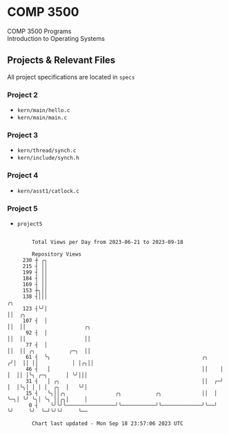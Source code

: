 # COMP 3500
COMP 3500 Programs  
Introduction to Operating Systems  
## Projects & Relevant Files
All project specifications are located in `specs`
### Project 2
- `kern/main/hello.c`
- `kern/main/main.c`
### Project 3
- `kern/thread/synch.c`
- `kern/include/synch.h`
### Project 4
- `kern/asst1/catlock.c`
### Project 5
- `project5`

```

        Total Views per Day from 2023-06-21 to 2023-09-18

        Repository Views
     230 ┼ ╭╮
     215 ┤ ││
     199 ┤ ││
     184 ┤ ││
     169 ┤ ││
     153 ┼╮││
     138 ┤│││                                                         ╭╮
     123 ┤╰╯│                                                         ││  ╭╮
     107 ┤  │                                                         ││  ││                   ╭╮
      92 ┤  │                                                         ││  ││                   ││
      77 ┤  │                                                         ││  ││ ╭╮           ╭─╮  ││
      61 ┤  ╰╮                                                 ╭╮    ╭╯│  ││ ││           │ │╭╮││
      46 ┤   │                                                 ││    │ │  ││ │╰╮ ╭─╮      │ ╰╯│││
      31 ┤   │ ╭╮                                              ││  ╭─╯ │  │╰╮│ │ │ │  ╭╮  │   ╰╯│
      15 ┤   ╰╮││╭╮                ╭╮           ╭╮             ││  │   ╰─╮│ ╰╯ ╰╮│ ╰╮ ││╭╮│     │
       0 ┤    ╰╯╰╯╰────────────────╯╰───────────╯╰─────────────╯╰──╯     ╰╯     ╰╯  ╰─╯╰╯╰╯     ╰──

        Chart last updated - Mon Sep 18 23:57:06 2023 UTC
        
```
